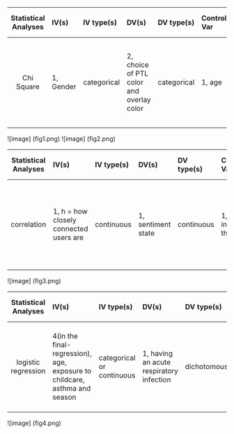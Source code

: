 | **Statistical Analyses**	|  **IV(s)**  |  **IV type(s)** |  **DV(s)**  |  **DV type(s)**  |  **Control Var** | **Control Var type**  | **Question to be answered** | **_H0_** | **alpha** | **link to paper**| 
|:----------:|:----------|:------------|:-------------|:-------------|:------------|:------------- |:------------------|:----:|:-------:|:-------|
Chi Square	| 1, Gender | categorical | 2, choice of PTL color and overlay color| categorical | 1, age | continuous (could also be categorical) | 	Is gender (across all ages or within age groups) associated with overlay or PTL colour choice? | Gender and overlay/PTL color are not dependent | 0.05 | [Does Gender Influence Colour Choice in the Treatment of Visual Stress?](https://journals.plos.org/plosone/article?id=10.1371/journal.pone.0163326) |

![image] (fig1.png)
![image] (fig2.png)

| **Statistical Analyses**	|  **IV(s)**  |  **IV type(s)** |  **DV(s)**  |  **DV type(s)**  |  **Control Var** | **Control Var type**  | **Question to be answered** | **_H0_** | **alpha** | **link to paper**| 
|:----------:|:----------|:------------|:-------------|:-------------|:------------|:------------- |:------------------|:----:|:-------:|:-------|
correlation	| 1, h = how closely connected users are | continuous | 1, sentiment state | continuous | 1, T = interaction threshold | continuous | 	Does closely connected online users share similar affective satates ? | online social connectivity between users on Weibo and sharing similar feelings are not related |  | [Anger Is More Influential than Joy: Sentiment Correlation in Weibo](https://journals.plos.org/plosone/article?id=10.1371/journal.pone.0110184) |

![image] (fig3.png)

| **Statistical Analyses**	|  **IV(s)**  |  **IV type(s)** |  **DV(s)**  |  **DV type(s)**  |  **Control Var** | **Control Var type**  | **Question to be answered** | **_H0_** | **alpha** | **link to paper**| 
|:----------:|:----------|:------------|:-------------|:-------------|:------------|:------------- |:------------------|:----:|:-------:|:-------|
logistic regression	| 4(in the final-regression), age, exposure to childcare, asthma and season  | categorical or continuous | 1, having an acute respiratory infection | dichotomous |  | | 	Do the stated factors have an effect on having an acute respiratory infection (ARI)? | the odds of getting an ARI is not affected by the independent variables (factos) | 0.05 | [Risk Factors for Acute Respiratory Infection in the Australian Community](https://journals.plos.org/plosone/article?id=10.1371/journal.pone.0101440) |

![image] (fig4.png)

